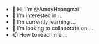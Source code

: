 - 👋 Hi, I’m @AmdyHoangmai
- 👀 I’m interested in ...
- 🌱 I’m currently learning ...
- 💞️ I’m looking to collaborate on ...
- 📫 How to reach me ...

<!---
AmdyHoangmai/AmdyHoangmai is a ✨ special ✨ repository because its `README.md` (this file) appears on your GitHub profile.
You can click the Preview link to take a look at your changes.
--->
